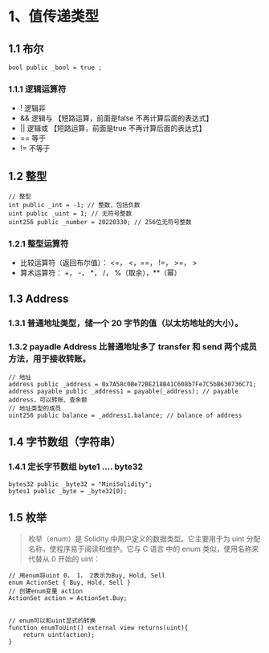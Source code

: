 # 1、值传递类型
## 1.1 布尔
```solidity
bool public _bool = true ;
```



### 1.1.1 逻辑运算符
+ ! 逻辑非
+ && 逻辑与 【短路运算，前面是false 不再计算后面的表达式】
+ || 逻辑或 【短路运算，前面是true 不再计算后面的表达式】
+ == 等于
+ != 不等于

## 1.2 整型
```solidity
// 整型
int public _int = -1; // 整数，包括负数
uint public _uint = 1; // 无符号整数
uint256 public _number = 20220330; // 256位无符号整数
```

### 1.2.1 整型运算符
+ 比较运算符（返回布尔值）： <=， <，==， !=， >=， >
+ 算术运算符： +， -， *， /， %（取余），**（幂）

## 1.3 Address
### 1.3.1 普通地址类型，储一个 20 字节的值（以太坊地址的大小）。
### 1.3.2 payadle Address 比普通地址多了 transfer 和 send 两个成员方法，用于接收转账。
```solidity
// 地址
address public _address = 0x7A58c0Be72BE218B41C608b7Fe7C5bB630736C71;
address payable public _address1 = payable(_address); // payable address，可以转账、查余额
// 地址类型的成员
uint256 public balance = _address1.balance; // balance of address
```

## 1.4 字节数组（字符串）
### 1.4.1 定长字节数组 byte1 .... byte32
```solidity
bytes32 public _byte32 = "MiniSolidity";
bytes1 public _byte = _byte32[0];
```

## 1.5 枚举
> 枚举（enum）是 Solidity 中用户定义的数据类型。它主要用于为 uint 分配名称，使程序易于阅读和维护。它与 C 语言 中的 enum 类似，使用名称来代替从 0 开始的 uint：
>
>
>

```solidity
// 用enum将uint 0， 1， 2表示为Buy, Hold, Sell
enum ActionSet { Buy, Hold, Sell }
// 创建enum变量 action
ActionSet action = ActionSet.Buy;


// enum可以和uint显式的转换
function enumToUint() external view returns(uint){
    return uint(action);
}
```























